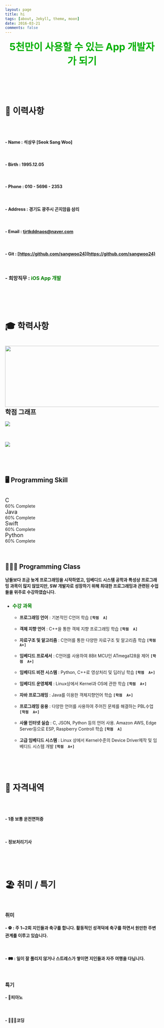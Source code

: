 ```yaml
---
layout: page
title: hi
tags: [about, Jekyll, theme, moon]
date: 2016-03-21
comments: false
---
```


<center><font size = "6em" color ="rgb()"><b>
5천만이 사용할 수 있는 App 개발자가 되기
</b></font></center>

<br><br><br><br>



# __📝 이력사항__
<br><br>
#### - __Name__ :  석상우 [Seok Sang Woo]
<br>

#### - __Birth__ : 1995.12.05
<br>

#### - __Phone__ : 010 - 5696 - 2353
<br>

#### - __Address__ : 경기도 광주시 곤지암읍 삼리 
<br>

#### - __Email__ : tjrtkddnaos@naver.com
<br>

#### - __Git__ : [https://github.com/sangwoo24](https://github.com/sangwoo24)
<br>

###  - __희망직무__ : <span style ="color : green "> iOS App 개발 </span>

<br><br><br><br>

# __🎓 학력사항__
<br>

<img src = "https://user-images.githubusercontent.com/56511253/96184343-56644680-0f73-11eb-83d3-ee30d7789f2a.png" style = "width:600px; height:200px; float:left">
<br><br><br><br>

## 학점 그래프

<img src = "https://user-images.githubusercontent.com/56511253/96183965-ba3a3f80-0f72-11eb-88b9-490a404d1663.png">
<br><br><br><br>
<img src = "https://user-images.githubusercontent.com/56511253/96186143-f7ec9780-0f75-11eb-9918-28e0e4a6251e.png">



<br><br><br>

## 🖥 Programming Skill
<br>

<link rel="stylesheet" href="https://maxcdn.bootstrapcdn.com/bootstrap/3.3.7/css/bootstrap.min.css" integrity="sha384-BVYiiSIFeK1dGmJRAkycuHAHRg32OmUcww7on3RYdg4Va+PmSTsz/K68vbdEjh4u" crossorigin="anonymous">



  <div class="row">
    <div class="col-xs-2"><font size = "4em">C</font></div>
    <div class="col-xs-5">
      <div class="progress">
        <div class="progress-bar" role="progressbar" aria-valuenow="60" aria-valuemin="0" aria-valuemax="100" style="width: 75%;">
          <span class="sr-only">60% Complete</span>
        </div>
      </div>
    </div>
  </div>
  <div class="row">
    <div class="col-xs-2"><font size = "4em">Java</font></div>
    <div class="col-xs-5">
      <div class="progress">
        <div class="progress-bar" role="progressbar" aria-valuenow="60" aria-valuemin="0" aria-valuemax="100" style="width: 60%;">
          <span class="sr-only">60% Complete</span>
        </div>
      </div>
    </div>
  </div>
  <div class="row">
    <div class="col-xd-3">
      <div class="col-xs-2"><font size = "4em">Swift</font></div>
      <div class="col-xs-5">
        <div class="progress">
          <div class="progress-bar" role="progressbar" aria-valuenow="60" aria-valuemin="0" aria-valuemax="100" style="width: 50%;">
            <span class="sr-only">60% Complete</span>
          </div>
        </div>
      </div>
    </div>
  </div>
  <div class="row">
    <div class="col-xd-3">
      <div class="col-xs-2"><font size = "4em">Python</font></div>
      <div class="col-xs-5">
        <div class="progress">
          <div class="progress-bar" role="progressbar" aria-valuenow="60" aria-valuemin="0" aria-valuemax="100" style="width: 80%;">
            <span class="sr-only">60% Complete</span>
          </div>
        </div>
      </div>
    </div>
</div><br><br>

## 🧑🏻‍💻 Programming Class
#### 남들보다 조금 늦게 프로그래밍을 시작하였고, 임베디드 시스템 공학과 특성상 프로그래밍 과목이 많지 않았지만, SW 개발자로 성장하기 위해 최대한 프로그래밍과 관련된 수업들을 위주로 수강하였습니다.

- ###  <font color = "green">수강 과목</font>
  - <b>프로그래밍 언어</b> : 기본적인 C언어 학습 <b>`[학점  A]`</b><br><br>
  - <b>객체 지향 언어</b> : C++을 통한 객체 지향 프로그래밍 학습 <b>`[학점  A]`</b><br><br>
  - <b>자료구조 및 알고리즘</b> : C언어를 통한 다양한 자료구조 및 알고리즘 학습 <b>`[학점  A+]`</b><br><br>
  - <b>임베디드 프로세서</b> : C언어를 사용하여 8Bit MCU인 ATmega128을 제어 <b>`[학점  A+]`</b><br><br>
  - <b>임베디드 비전 시스템</b> : Python, C++로 영상처리 및 딥러닝 학습 <b>`[학점  A+]`</b><br><br>
  - <b>임베디드 운영체제</b> : Linux상에서 Kernel과 OS에 관한 학습 <b>`[학점  A+]`</b><br><br>
  - <b>자바 프로그래밍</b> : Java를 이용한 객체지향언어 학습 <b>`[학점  A+]`</b><br><br>
  - <b>프로그래밍 응용</b> : 다양한 언어를 사용하여 주어진 문제를 해결하는 PBL수업 <b>`[학점  A+]`</b><br><br>
  - <b>사물 인터넷 실습</b> : C, JSON, Python 등의 언어 사용. Amazon AWS, Edge Server등으로 ESP, Raspberry Controll 학습  <b>`[학점  A]`</b><br><br>
  - <b>고급 임베디드 시스템</b> : Linux 상에서 Kernel수준의 Device Driver제작 및 임베디드 시스템 개발 <b>`[학점  A+]`</b>
  



<br><br><br>

# __📇 자격내역__
<br><br>

#### - __1종 보통 운전면허증__
<br>

#### - __정보처리기사__

<br><br><br>

# __🏖 취미 / 특기__
<br>

### __취미__
#### - ⚽️ : 주 1~2회 지인들과 축구를 합니다. 활동적인 성격덕에 축구를 하면서 원만한 주변관계를 이루고 있습니다.
<br>  

#### - 🛤 : 일이 잘 풀리지 않거나 스트레스가 쌓이면 지인들과 자주 여행을 다닙니다. 
<br>

### __특기__
#### - 🎹피아노
<br>

#### - 👨🏻‍💻코딩
